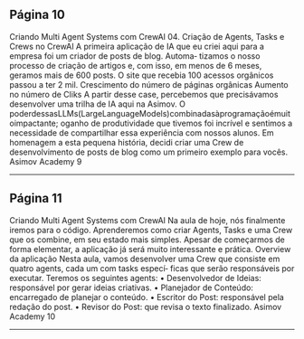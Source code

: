 ## Página 10

Criando Multi Agent Systems com CrewAI
04. Criação de Agents, Tasks e Crews no CrewAI
A primeira aplicação de IA que eu criei aqui para a empresa foi um criador de posts de blog. Automa‑
tizamos o nosso processo de criação de artigos e, com isso, em menos de 6 meses, geramos mais de
600 posts. O site que recebia 100 acessos orgânicos passou a ter 2 mil.
Crescimento do número de páginas orgânicas
Aumento no número de Cliks
A partir desse case, percebemos que precisávamos desenvolver uma trilha de IA aqui na Asimov. O
poderdessasLLMs(LargeLanguageModels)combinadasàprogramaçãoémuitoimpactante; oganho
de produtividade que tivemos foi incrível e sentimos a necessidade de compartilhar essa experiência
com nossos alunos.
Em homenagem a esta pequena história, decidi criar uma Crew de desenvolvimento de posts de blog
como um primeiro exemplo para vocês.
Asimov Academy
9


---
## Página 11

Criando Multi Agent Systems com CrewAI
Na aula de hoje, nós finalmente iremos para o código. Aprenderemos como criar Agents, Tasks e uma
Crew que os combine, em seu estado mais simples. Apesar de começarmos de forma elementar, a
aplicação já será muito interessante e prática.
Overview da aplicação
Nesta aula, vamos desenvolver uma Crew que consiste em quatro agents, cada um com tasks especí‑
ficas que serão responsáveis por executar. Teremos os seguintes agents:
• Desenvolvedor de Ideias: responsável por gerar ideias criativas.
• Planejador de Conteúdo: encarregado de planejar o conteúdo.
• Escritor do Post: responsável pela redação do post.
• Revisor do Post: que revisa o texto finalizado.
Asimov Academy
10


---
